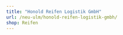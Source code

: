 ```yaml
---
title: "Honold Reifen Logistik GmbH"
url: /neu-ulm/honold-reifen-logistik-gmbh/
shop: Reifen
---
```

